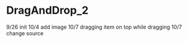# DragAndDrop_2

9/26 init
10/4 add image
10/7 dragging item on top while dragging
10/7 change source
